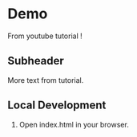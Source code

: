 # Demo

From youtube tutorial !

## Subheader

More text from tutorial.

## Local Development

1. Open index.html in your browser.